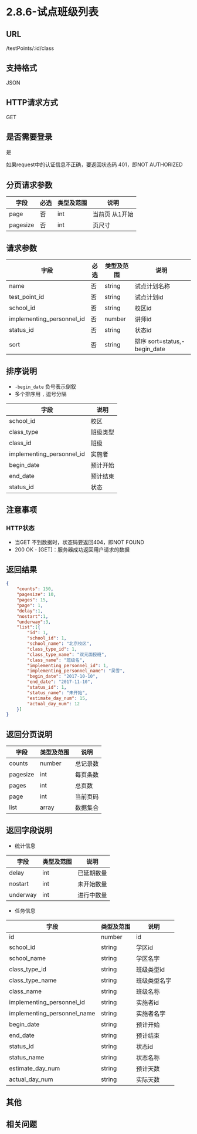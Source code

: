 # 2.8.6-试点班级列表

## URL

/testPoints/:id/class

## 支持格式

JSON

## HTTP请求方式

GET

## 是否需要登录

是

如果request中的认证信息不正确，要返回状态码 401，即NOT AUTHORIZED

## 分页请求参数

字段 | 必选 | 类型及范围 | 说明
----|------|----------|-------------
page        |   否   | int    | 当前页 从1开始
pagesize    |   否   | int    | 页尺寸

## 请求参数

字段 | 必选 | 类型及范围 | 说明
----|------|----------|-------------
name                        |   否   | string  | 试点计划名称
test_point_id               |   否   | string  | 试点计划id
school_id                   |   否   | string  | 校区id
implementing_personnel_id   |   否   | number    | 讲师id
status_id                   |   否   | string  | 状态id
sort                        |   否   | string  | 排序 sort=status,-begin_date

## 排序说明

- `-begin_date` 负号表示倒叙
- 多个排序用 `,` 逗号分隔

字段 | 说明
----|------
school_id                   | 校区
class_type                  | 班级类型
class_id                    | 班级
implementing_personnel_id   | 实施者
begin_date                  | 预计开始
end_date                    | 预计结束
status_id                   | 状态

## 注意事项

### HTTP状态

- 当GET 不到数据时，状态码要返回404，即NOT FOUND
- 200 OK - [GET]：服务器成功返回用户请求的数据

## 返回结果

```json
{
    "counts": 150,
    "pagesize": 10,
    "pages": 15,
    "page": 1,
    "delay":1,
    "nostart":1,
    "underway":3,
    "list":[{
        "id": 1,
        "school_id": 1,
        "school_name": "北京校区",
        "class_type_id": 1,
        "class_type_name": "双元面授班",
        "class_name": "班级名",
        "implementing_personnel_id": 1,
        "implementing_personnel_name": "吴雪",
        "begin_date": "2017-10-10",
        "end_date": "2017-11-10",
        "status_id": 1,
        "status_name": "未开始",
        "estimate_day_num": 15,
        "actual_day_num": 12
    }]
}
```

## 返回分页说明

字段 | 类型及范围 | 说明
----|----------|-------------
counts      | number   | 总记录数
pagesize    | int    | 每页条数
pages       | int    | 总页数
page        | int    | 当前页码
list        | array  | 数据集合

## 返回字段说明

- 统计信息

字段 | 类型及范围 | 说明
----|----------|-------------
delay     | int  | 已延期数量
nostart   | int  | 未开始数量
underway  | int  | 进行中数量

- 任务信息

字段 | 类型及范围 | 说明
----|----------|-------------
id                          | number       | id
school_id                   | string     | 学区id
school_name                 | string     | 学区名字
class_type_id               | string     | 班级类型id
class_type_name             | string     | 班级类型名字
class_name                  | string     | 班级名称
implementing_personnel_id   | string     | 实施者id
implementing_personnel_name | string     | 实施者名字
begin_date                  | string     | 预计开始
end_date                    | string     | 预计结束
status_id                   | string     | 状态id
status_name                 | string     | 状态名称
estimate_day_num            | string     | 预计天数
actual_day_num              | string     | 实际天数

## 其他

## 相关问题
